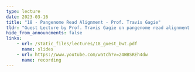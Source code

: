 ```yaml
---
type: lecture
date: 2023-03-16
title: "18 - Pangenome Read Alignment - Prof. Travis Gagie"
tldr: "Guest Lecture by Prof. Travis Gagie on pangenome read alignment data structures"
hide_from_announcments: false
links: 
    - url: /static_files/lectures/18_guest_bwt.pdf 
      name: slides
    - url: https://www.youtube.com/watch?v=24WBSREh4dw
      name: recording
---
```

